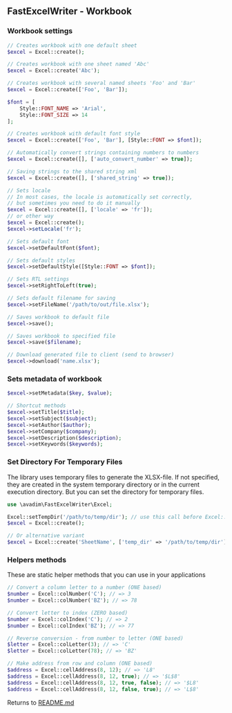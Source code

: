 ## FastExcelWriter - Workbook

### Workbook settings

```php
// Creates workbook with one default sheet 
$excel = Excel::create();

// Creates workbook with one sheet named 'Abc' 
$excel = Excel::create('Abc');

// Creates workbook with several named sheets 'Foo' and 'Bar'
$excel = Excel::create(['Foo', 'Bar']);

$font = [
    Style::FONT_NAME => 'Arial', 
    Style::FONT_SIZE => 14
];

// Creates workbook with default font style
$excel = Excel::create(['Foo', 'Bar'], [Style::FONT => $font]);

// Automatically convert strings containing numbers to numbers
$excel = Excel::create([], ['auto_convert_number' => true]);

// Saving strings to the shared string xml
$excel = Excel::create([], ['shared_string' => true]);

// Sets locale
// In most cases, the locale is automatically set correctly,
// but sometimes you need to do it manually
$excel = Excel::create([], ['locale' => 'fr']);
// or other way
$excel = Excel::create();
$excel->setLocale('fr');

// Sets default font
$excel->setDefaultFont($font);

// Sets default styles
$excel->setDefaultStyle([Style::FONT => $font]);

// Sets RTL settings
$excel->setRightToLeft(true);

// Sets default filename for saving
$excel->setFileName('/path/to/out/file.xlsx');

// Saves workbook to default file 
$excel->save();

// Saves workbook to specified file 
$excel->save($filename);

// Download generated file to client (send to browser)
$excel->download('name.xlsx');

```

### Sets metadata of workbook

```php
$excel->setMetadata($key, $value);

// Shortcut methods
$excel->setTitle($title);
$excel->setSubject($subject);
$excel->setAuthor($author);
$excel->setCompany($company);
$excel->setDescription($description);
$excel->setKeywords($keywords);

```

### Set Directory For Temporary Files

The library uses temporary files to generate the XLSX-file. If not specified, they are created in the system temporary directory
or in the current execution directory. But you can set the directory for temporary files.

```php
use \avadim\FastExcelWriter\Excel;

Excel::setTempDir('/path/to/temp/dir'); // use this call before Excel::create()
$excel = Excel::create();

// Or alternative variant
$excel = Excel::create('SheetName', ['temp_dir' => '/path/to/temp/dir']);

```

### Helpers methods

These are static helper methods that you can use in your applications

```php
// Convert a column letter to a number (ONE based)
$number = Excel::colNumber('C'); // => 3
$number = Excel::colNumber('BZ'); // => 78

// Convert letter to index (ZERO based)
$number = Excel::colIndex('C'); // => 2
$number = Excel::colIndex('BZ'); // => 77

// Reverse conversion - from number to letter (ONE based)
$letter = Excel::colLetter(3); // => 'C'
$letter = Excel::colLetter(78); // => 'BZ'

// Make address from row and column (ONE based)
$address = Excel::cellAddress(8, 12); // => 'L8'
$address = Excel::cellAddress(8, 12, true); // => '$L$8'
$address = Excel::cellAddress(8, 12, true, false); // => '$L8'
$address = Excel::cellAddress(8, 12, false, true); // => 'L$8'

```

Returns to [README.md](/README.md)
